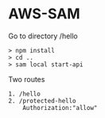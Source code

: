 # AWS-SAM

Go to directory /hello

```
> npm install 
> cd ..
> sam local start-api
```

Two routes
```
1. /hello
2. /protected-hello 
    Authorization:"allow"
```

